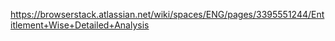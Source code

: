 
https://browserstack.atlassian.net/wiki/spaces/ENG/pages/3395551244/Entitlement+Wise+Detailed+Analysis
